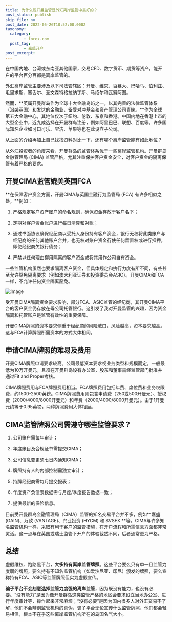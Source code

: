 ```yaml
---
title: 为什么说开曼监管是外汇离岸监管中最好的？
post_status: publish
skip_file: no
post_date: 2022-05-26T10:52:00.000Z
taxonomy:
  category:
        - forex-com
  post_tag:
        - 嘉盛开户
post_excerpt: 
---
```

在中国内地、台湾或东南亚其他国家，交易CFD、数字货币、期货等资产，能开户的平台百分百都是离岸监管的。

外汇离岸监管主要涉及以下司法管辖区：开曼、维京、百慕大、巴哈马、伯利兹、毛里求斯、塞舌尔、圣文森特格拉纳丁斯、马绍尔和瓦努阿图。

然而，**英属开曼群岛作为全球十大金融岛屿之一，以其完善的法律监管体系（沿袭英国）和发达的金融业，备受对冲基金和资产管理公司青睐。**作为全球第五大金融中心，其地位仅次于纽约、伦敦、东京和香港。中国内地在香港上市的大型企业中，近九成选择在开曼群岛注册，例如阿里巴巴、联想、百度等。许多国际知名企业如可口可乐、宝洁、苹果等也在此设立子公司。

从上面的介绍再加上自己找找资料对比一下，还有哪个离岸监管能有如此地位？

从外汇投资者的角度来看，开曼群岛的监管体系优于一些离岸监管机构。开曼群岛金融管理局 (CIMA) 监管严格，尤其注重保护客户资金安全，对客户资金的隔离保管有着严格的要求。

## 开曼CIMA监管媲美英国FCA

**在保障客户资金方面，开曼CIMA与英国金融行为监管局 (FCA) 有许多相似之处，**例如：

1. 严格规定客户资产账户的命名规则，确保资金存放于客户名下；

1. 定期对客户资金账户进行每日清算和对账；

1. 通过书面协议确保经纪商以受托人身份持有客户资金，银行无权将此类账户与经纪商的任何其他账户合并，也无权对账户资金行使任何留置权或进行扣押，即使经纪商欠银行债务；

1. 严禁以任何理由挪用隔离的客户资金或将其用作公司自有资金。

一些监管机构虽然也要求隔离客户资金，但具体规定和执行力度有所不同，有些甚至允许豁免隔离要求（例如澳大利亚证券和投资委员会ASIC）。开曼CIMA和FCA一样，不允许任何资金隔离豁免。

![Image](https://prod-files-secure.s3.us-west-2.amazonaws.com/39ed1227-6d7d-4570-be36-9ccd4a2c4241/bd849744-3fcb-4a37-8312-357962c8f065/image.png?X-Amz-Algorithm=AWS4-HMAC-SHA256&X-Amz-Content-Sha256=UNSIGNED-PAYLOAD&X-Amz-Credential=ASIAZI2LB466QQ62N2PL%2F20250726%2Fus-west-2%2Fs3%2Faws4_request&X-Amz-Date=20250726T221340Z&X-Amz-Expires=3600&X-Amz-Security-Token=IQoJb3JpZ2luX2VjEDwaCXVzLXdlc3QtMiJGMEQCIEVfDd%2FCb8BUkDF%2BJDxUjGic8t9MxHlF5qPv1W4cIeoaAiACi8qOZeZ8nEhyZwr5xdb14gQhyaI9C4D%2BNmiSHqoMDSr%2FAwhlEAAaDDYzNzQyMzE4MzgwNSIMWrAbz92l3F0qsrX3KtwDvW8Fn5wWGW55OfC05T5uYjTwxblFquwzGq7ESXxzCzTM%2FnmC39%2B99aFP%2FNqiXEqZky%2Fy%2BfI7lA0ofSs1Du3VhCcxthbNbiy4e1pDeZgazMnsazwyi8gVEx7Q7xjS0XZwx0EMoK0JxhBW37moXZtptGIQd%2B0lparq%2FL5%2BpiSAQsaIVma1CVitgC6AWo7YWX76m%2BcUNaXzxP1jTFB4RGGn5AdJ6N29%2BvAN7GhASPJBaBMRq5NLBMjRrEP6DnKDtWXDH2lLU1Uef8U7UB3AB69%2BYiq6wwV8gqhaJnE7DYLdjCrRnYhdtigf%2BlqYq1ITZs7jYRJxOoqadbIeWgeVQSsRqDaCF8oMR%2BMq%2BMfoHC5lJVF0v4ZHUOa03wm5vlC3GljJHySM3yvDKDDyEXWD8aZTez7KLe%2B1rO2Y8nm45dcFkxPusQJJWKO%2FF1pMxRantn3VbM1Y0%2FpSbKFn%2B3thPJbv%2Bg9h93%2FzUn0j24%2BULMgTBsK8lXdNjC0H6gQ6IzYl27SBdfWKSi2qOf5%2BswdtCTB4kxQQUbXfSrZ8YHIZPrgzygr2o921cDAa5yQk2veTZeHQNb13%2FTFcfci8333wndfCNcXrSQcX%2F3TLinzDp8WVDPBtwSpVQHjN5rDzhIwwz%2BOUxAY6pgHRgYZoGPZHu5Eoz9cNeCQwbGSS0C1iKUDQpjIr1ch%2BnIOqPmY%2FhWWQWiORYbjoOMdC7KAYYw3blP9fkSbi0FWy%2FgpEchWLScLD%2FBan7HilodyvWwYbL4c6DMho3la6pDlRACnBzk7tC5S%2FGtGk9GHL39JGiCJbP9CNtBUTL5lZ750qVc2BVkO8MRB%2F7EMYzi1fq7LmKscSmTIU%2BQWksKtbctddp2KH&X-Amz-Signature=264611e5fee38bab891cda14c8311dc3bc4e6f378f48fec3cc9e20c293003c0d&X-Amz-SignedHeaders=host&x-amz-checksum-mode=ENABLED&x-id=GetObject)

受开曼CIMA隔离资金要求影响，部分FCA、ASIC监管的经纪商，其开曼CIMA平台的客户资金仍存放在母公司托管银行。这引发了我对开曼监管的兴趣，因为资金隔离和托管账户是监管有效性的重要保障。

开曼CIMA牌照的资本要求侧重于经纪商的风险敞口，风险越高，资本要求越高。这与FCA计算牌照所需资本的方式大体相同。

## **申请CIMA牌照的难易及费用**

开曼CIMA牌照申请要求较高。公司最低资本要求视业务类型和规模而定，一般最低为10万开曼元，且须在开曼群岛设有办公室，股东和董事需经监管部门批准并通过Fit and Proper考核。

CIMA牌照费用与FCA牌照费用相当。FCA牌照费用包括年费、席位费和业务权限费，约1500-2500英镑。CIMA牌照费用则包含申请费（250或500开曼元）、授权费（2000/4000/8000开曼元）和年费（2000/4000/8000开曼元）。由于1开曼元约等于0.95英镑，两种牌照费用大体相当。

## CIMA监管牌照公司需遵守哪些监管要求？

1. 公司账户需每年审计；

1. 年度账目及合规证书需提交CIMA；

1. 公司信息变更须七日内通知CIMA；

1. 牌照持有人的内部控制需独立审计；

1. 持牌经纪商需每月提交报表；

1. 年度资产负债表数据需与月度/季度报告数据一致；

1. 提供最新的保险信息。

目前受开曼群岛金融管理局（CIMA）监管的知名交易平台并不多，例如**嘉盛 (GAIN)、万致 (VANTAGE)、兴业投资 (HYCM) 和 SVSFX **等。CIMA与许多知名监管机构一样，采取有利于客户的监管措施，在开户流程和所需信息方面都非常灵活。这一点与在英国或瑞士监管下开户的体验截然不同，后者通常更为严格。

## 总结

虚假维权、跑路黑平台，**大多持有离岸监管牌照**。这些平台要么只有单一且监管力度弱的牌照，要么持有不知名监管机构（如爱沙尼亚、印尼）颁发的牌照，要么宣称持有FCA、ASIC等监管牌照但实为虚假宣传。

**骗子平台不会刻意选择监管力度强的离岸监管**，因为既没有能力，也没有必要。“没有能力”是因为像开曼群岛这类监管严格的地区会要求设立当地办公室、进行年度审计等，操作起来非常麻烦；“没有必要”是因为国内很多人对外汇交易不了解，他们不会辨别监管机构的真伪，骗子平台无论宣传什么监管牌照，他们都会轻易相信，根本不在乎这些离岸监管机构所在的岛国名气大小。